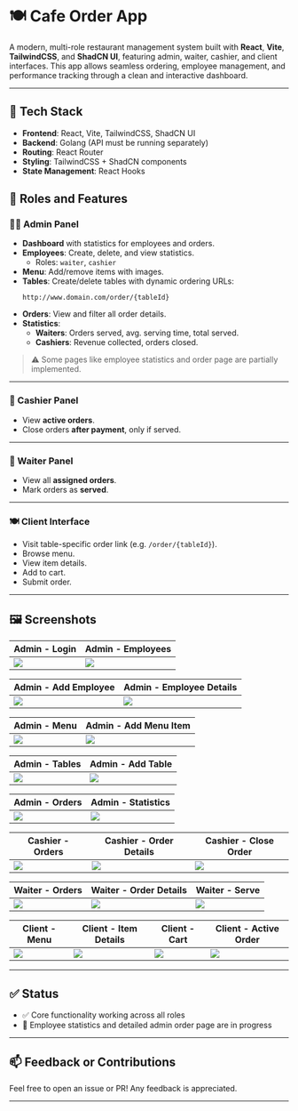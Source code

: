 # 🍽️ Cafe Order App

A modern, multi-role restaurant management system built with **React**, **Vite**, **TailwindCSS**, and **ShadCN UI**, featuring admin, waiter, cashier, and client interfaces. This app allows seamless ordering, employee management, and performance tracking through a clean and interactive dashboard.

---

## 🚀 Tech Stack

- **Frontend**: React, Vite, TailwindCSS, ShadCN UI
- **Backend**: Golang (API must be running separately)
- **Routing**: React Router
- **Styling**: TailwindCSS + ShadCN components
- **State Management**: React Hooks

## 👥 Roles and Features

### 🧑‍🍳 Admin Panel
- **Dashboard** with statistics for employees and orders.
- **Employees**: Create, delete, and view statistics.
  - Roles: `waiter`, `cashier`
- **Menu**: Add/remove items with images.
- **Tables**: Create/delete tables with dynamic ordering URLs:
  ```
  http://www.domain.com/order/{tableId}
  ```
- **Orders**: View and filter all order details.
- **Statistics**:
  - **Waiters**: Orders served, avg. serving time, total served.
  - **Cashiers**: Revenue collected, orders closed.

> ⚠️ Some pages like employee statistics and order page are partially implemented.

---

### 💸 Cashier Panel
- View **active orders**.
- Close orders **after payment**, only if served.

---

### 🧾 Waiter Panel
- View all **assigned orders**.
- Mark orders as **served**.

---

### 🍽️ Client Interface
- Visit table-specific order link (e.g. `/order/{tableId}`).
- Browse menu.
- View item details.
- Add to cart.
- Submit order.

---

## 🖼️ Screenshots

| Admin - Login | Admin - Employees |
|---------------|-------------------|
| ![](public/screenshots/login.png) | ![](public/screenshots/admin-employees.png) |

| Admin - Add Employee | Admin - Employee Details |
|----------------------|--------------------------|
| ![](public/screenshots/admin-employees-add.png) | ![](public/screenshots/admin-employee-details.png) |

| Admin - Menu | Admin - Add Menu Item |
|--------------|------------------------|
| ![](public/screenshots/admin-menu.png) | ![](public/screenshots/admin-menu-add-item.png) |

| Admin - Tables | Admin - Add Table |
|----------------|-------------------|
| ![](public/screenshots/admin-tables.png) | ![](public/screenshots/admin-tables-add.png) |

| Admin - Orders | Admin - Statistics |
|----------------|---------------------|
| ![](public/screenshots/admin-orders.png) | ![](public/screenshots/admin-statistics.png) |

| Cashier - Orders | Cashier - Order Details | Cashier - Close Order |
|------------------|--------------------------|------------------------|
| ![](public/screenshots/cashier-orders.png) | ![](public/screenshots/cashier-order-details.png) | ![](public/screenshots/cashier-order-close.png) |

| Waiter - Orders | Waiter - Order Details | Waiter - Serve |
|-----------------|------------------------|----------------|
| ![](public/screenshots/waiter-orders.png) | ![](public/screenshots/waiter-order-details.png) | ![](public/screenshots/waiter-order-serve.png) |

| Client - Menu | Client - Item Details | Client - Cart | Client - Active Order |
|---------------|------------------------|---------------|------------------------|
| ![](public/screenshots/client-menu.png) | ![](public/screenshots/client-menu-item-details.png) | ![](public/screenshots/client-cart.png) | ![](public/screenshots/client-active-order.png) |

---

## ✅ Status

- ✅ Core functionality working across all roles
- 🚧 Employee statistics and detailed admin order page are in progress

---

## 📫 Feedback or Contributions

Feel free to open an issue or PR! Any feedback is appreciated.

---